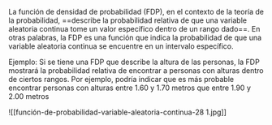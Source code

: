 La función de densidad de probabilidad (FDP), en el contexto de la teoría de la probabilidad, ==describe la probabilidad relativa de que una variable aleatoria continua tome un valor específico dentro de un rango dado==. En otras palabras, la FDP es una función que indica la probabilidad de que una variable aleatoria continua se encuentre en un intervalo específico.

Ejemplo:
Si se tiene una FDP que describe la altura de las personas, la FDP mostrará la probabilidad relativa de encontrar a personas con alturas dentro de ciertos rangos. Por ejemplo, podría indicar que es más probable encontrar personas con alturas entre 1.60 y 1.70 metros que entre 1.90 y 2.00 metros

![[función-de-probabilidad-variable-aleatoria-continua-28 1.jpg]]
